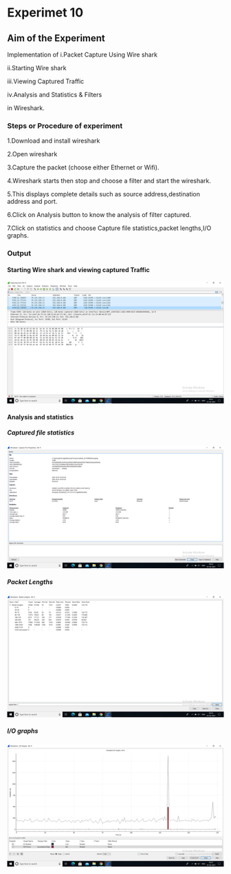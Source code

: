 # Experimet 10

## Aim of the Experiment

Implementation of 
i.Packet Capture Using Wire shark

ii.Starting Wire shark

iii.Viewing Captured Traffic

iv.Analysis and Statistics & Filters

in Wireshark.

### Steps or Procedure of experiment

1.Download and install wireshark

2.Open wireshark

3.Capture the packet (choose either Ethernet or Wifi).

4.Wireshark starts then stop and choose a filter and start the wireshark.

5.This displays complete details such as source address,destination address and port.

6.Click on Analysis button to know the analysis of filter captured.

7.Click on statistics and choose Capture file statistics,packet lengths,I/O graphs.


### Output

#### Starting Wire shark and viewing captured Traffic

![output](wireshark.png)

#### Analysis and statistics

##### Captured file statistics

![output](capture_filestats.png)

##### Packet Lengths

![output](packetlength.png)

##### I/O graphs

![output](iographs.png)


